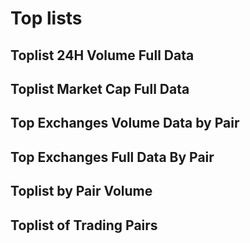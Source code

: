 # Top lists

## Toplist 24H Volume Full Data
## Toplist Market Cap Full Data
## Top Exchanges Volume Data by Pair
## Top Exchanges Full Data By Pair
## Toplist by Pair Volume
## Toplist of Trading Pairs

